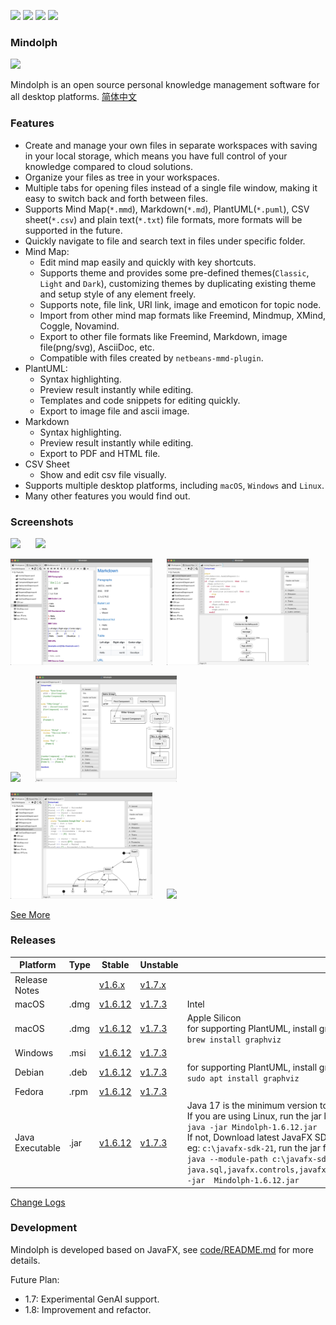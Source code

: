 <p>
	<a title="Releases" target="_blank" href="https://github.com/mindolph/Mindolph/releases"><img src="https://img.shields.io/github/release/mindolph/Mindolph.svg?style=flat-square&color=9CF"></a>
	<a title="Downloads" target="_blank" href="https://github.com/mindolph/Mindolph/releases"><img src="https://img.shields.io/github/downloads/mindolph/Mindolph/total.svg?style=flat-square&color=blueviolet"></a>
	<a title="GitHub Commits" target="_blank" href="https://github.com/mindolph/Mindolph/commits/main/"><img src="https://img.shields.io/github/commit-activity/m/mindolph/Mindolph.svg?style=flat-square"></a>
	<a title="Last Commit" target="_blank" href="https://github.com/mindolph/Mindolph/commits/main/"><img src="https://img.shields.io/github/last-commit/mindolph/Mindolph.svg?style=flat-square&color=FF9900"></a>
</p>

### Mindolph

![](./DemoWorkspace/app_30.png)

Mindolph is an open source personal knowledge management software for all desktop platforms. [简体中文](./docs/README_zh_CN.md)


### Features
* Create and manage your own files in separate workspaces with saving in your local storage, which means you have full control of your knowledge compared to cloud solutions.
* Organize your files as tree in your workspaces.
* Multiple tabs for opening files instead of a single file window, making it easy to switch back and forth between files.
* Supports Mind Map(`*.mmd`), Markdown(`*.md`), PlantUML(`*.puml`), CSV sheet(`*.csv`) and plain text(`*.txt`) file formats, more formats will be supported in the future.
* Quickly navigate to file and search text in files under specific folder.
* Mind Map:
	* Edit mind map easily and quickly with key shortcuts.
	* Supports theme and provides some pre-defined themes(`Classic`, `Light` and `Dark`), customizing themes by duplicating existing theme and setup style of any element freely.
	* Supports note, file link, URI link, image and emoticon for topic node.
	* Import from other mind map formats like Freemind, Mindmup, XMind, Coggle, Novamind.
	* Export to other file formats like Freemind, Markdown, image file(png/svg), AsciiDoc, etc.
	* Compatible with files created by `netbeans-mmd-plugin`.
* PlantUML:
	* Syntax highlighting.
	* Preview result instantly while editing.
	* Templates and code snippets for editing quickly.
	* Export to image file and ascii image.
* Markdown
	* Syntax highlighting.
	* Preview result instantly while editing.
	* Export to PDF and HTML file.
* CSV Sheet
	* Show and edit csv file visually.
* Supports multiple desktop platforms, including `macOS`, `Windows` and `Linux`.
* Many other features you would find out.


### Screenshots
<p float="left">
	<img src="docs/screenshots/mindmap_light.jpg" width="45%"/>
	&nbsp;&nbsp;&nbsp;&nbsp;
	<img src="docs/screenshots/mindmap_dark.jpg" width="45%"/>
</p>
<p float="left">
	<img src="docs/screenshots/markdown1.jpg" width="45%"/>
	&nbsp;&nbsp;&nbsp;&nbsp;
	<img src="docs/screenshots/puml_activity.jpg" width="45%"/>
</p>
<p float="left">
	<img src="docs/screenshots/puml_sequence.jpg" width="45%"/>
	&nbsp;&nbsp;&nbsp;&nbsp;
	<img src="docs/screenshots/puml_component2.jpg" width="45%"/>
</p>
<p float="left">
	<img src="docs/screenshots/puml_state.jpg" width="45%"/>
	&nbsp;&nbsp;&nbsp;&nbsp;
	<img src="docs/screenshots/find_in_files.jpg" width="45%"/>
</p>

[See More](docs/screenshots.md)


### Releases

|Platform|Type|Stable|Unstable|Note|
|----|----|----|----|----|
|Release Notes| |[v1.6.x](docs/release-notes/v1.6/v1.6.md)|[v1.7.x](docs/release-notes/v1.7/v1.7.md)| |
|macOS|.dmg|[v1.6.12](https://github.com/mindolph/Mindolph/releases/download/v1.6.12/Mindolph-1.6.12-x64.dmg) |[v1.7.3](https://github.com/mindolph/Mindolph/releases/download/v1.7.3/Mindolph-1.7.3-x64.dmg) | Intel |
|macOS|.dmg|[v1.6.12](https://github.com/mindolph/Mindolph/releases/download/v1.6.12/Mindolph-1.6.12-aarch64.dmg) |[v1.7.3](https://github.com/mindolph/Mindolph/releases/download/v1.7.3/Mindolph-1.7.3-aarch64.dmg) | Apple Silicon </br>for supporting PlantUML, install graphviz first:</br>`brew install graphviz`|
|Windows|.msi|[v1.6.12](https://github.com/mindolph/Mindolph/releases/download/v1.6.12/Mindolph-1.6.12.msi) |[v1.7.3](https://github.com/mindolph/Mindolph/releases/download/v1.7.3/Mindolph-1.7.3.msi) | |
|Debian|.deb|[v1.6.12](https://github.com/mindolph/Mindolph/releases/download/v1.6.12/Mindolph-1.6.12.deb)|[v1.7.3](https://github.com/mindolph/Mindolph/releases/download/v1.7.3/Mindolph-1.7.3.deb)|	for supporting PlantUML, install graphviz first:</br>  `sudo apt install graphviz`|
|Fedora|.rpm|[v1.6.12](https://github.com/mindolph/Mindolph/releases/download/v1.6.12/Mindolph-1.6.12.rpm)|[v1.7.3](https://github.com/mindolph/Mindolph/releases/download/v1.7.3/Mindolph-1.7.3.rpm)| |
|Java Executable|.jar|[v1.6.12](https://github.com/mindolph/Mindolph/releases/download/v1.6.12/Mindolph-1.6.12.jar)|[v1.7.3](https://github.com/mindolph/Mindolph/releases/download/v1.7.3/Mindolph-1.7.3.jar)| Java 17 is the minimum version to run this application. 	</br> If you are using Linux, run the jar like this:  </br> `java -jar Mindolph-1.6.12.jar`  </br> If not, Download latest JavaFX SDK for your platform and extract to somewhere eg: `c:\javafx-sdk-21`, run the jar file like this:   </br> `java --module-path c:\javafx-sdk-21\lib --add-modules  java.sql,javafx.controls,javafx.fxml,javafx.swing,javafx.web,jdk.crypto.ec -jar  Mindolph-1.6.12.jar` |


[Change Logs](docs/change_logs.md)


### Development

Mindolph is developed based on JavaFX, see [code/README.md](code/README.md) for more details.

Future Plan:

* 1.7: Experimental GenAI support.
* 1.8: Improvement and refactor.

